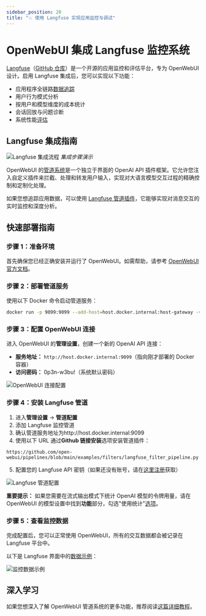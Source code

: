 ```yaml
---
sidebar_position: 20
title: "💥 使用 Langfuse 实现应用监控与调试"
---
```


# OpenWebUI 集成 Langfuse 监控系统

[Langfuse](https://langfuse.com/)（[GitHub 仓库](https://github.com/langfuse/langfuse)）是一个开源的应用监控和评估平台，专为 OpenWebUI 设计。启用 Langfuse 集成后，您可以实现以下功能：

- 应用程序全链路[数据追踪](https://langfuse.com/docs/tracing)
- 用户行为模式分析
- 按用户和模型维度的成本统计
- 会话回放与问题诊断
- 系统性能[评估](https://langfuse.com/docs/scores/overview)

## Langfuse 集成指南

![Langfuse 集成流程](https://langfuse.com/images/docs/openwebui-integration.gif)
_集成步骤演示_

OpenWebUI 的[管道系统](https://github.com/open-webui/pipelines/)是一个独立于界面的 OpenAI API 插件框架。它允许您注入自定义插件来拦截、处理和转发用户输入，实现对大语言模型交互过程的精确控制和定制化处理。

如果您想追踪应用数据，可以使用 [Langfuse 管道插件](https://github.com/open-webui/pipelines/blob/d4fca4c37c4b8603be7797245e749e9086f35130/examples/filters/langfuse_filter_pipeline.py)，它能够实现对消息交互的实时监控和深度分析。

## 快速部署指南

### 步骤 1：准备环境

首先确保您已经正确安装并运行了 OpenWebUI。如需帮助，请参考 [OpenWebUI 官方文档](https://docs.openwebui.com/)。

### 步骤 2：部署管道服务

使用以下 Docker 命令启动管道服务：

```bash
docker run -p 9099:9099 --add-host=host.docker.internal:host-gateway -v pipelines:/app/pipelines --name pipelines --restart always ghcr.io/open-webui/pipelines:main
```

### 步骤 3：配置 OpenWebUI 连接

进入 OpenWebUI 的**管理设置**，创建一个新的 OpenAI API 连接：

- **服务地址：** `http://host.docker.internal:9099`（指向刚才部署的 Docker 容器）
- **访问密码：** 0p3n-w3bu!（系统默认密码）

![OpenWebUI 连接配置](https://langfuse.com/images/docs/openwebui-setup-settings.png)

### 步骤 4：安装 Langfuse 管道

1. 进入**管理设置** -> **管道配置**
2. 添加 Langfuse 监控管道
3. 确认管道服务地址为http://host.docker.internal:9099
4. 使用以下 URL 通过**Github 链接安装**选项安装管道插件：

```
https://github.com/open-webui/pipelines/blob/main/examples/filters/langfuse_filter_pipeline.py
```

5. 配置您的 Langfuse API 密钥（如果还没有账号，请在[这里注册](https://cloud.langfuse.com)获取）

![Langfuse 管道配置](https://langfuse.com//images/docs/openwebui-add-pipeline.png)

**重要提示：** 如果您需要在流式输出模式下统计 OpenAI 模型的令牌用量，请在 OpenWebUI 的模型设置中找到**功能**部分，勾选"使用统计"[选项](https://github.com/open-webui/open-webui/discussions/5770#discussioncomment-10778586)。

### 步骤 5：查看监控数据

完成配置后，您可以正常使用 OpenWebUI，所有的交互数据都会被记录在 Langfuse 平台中。

以下是 Langfuse 界面中的[数据示例](https://cloud.langfuse.com/project/cloramnkj0002jz088vzn1ja4/traces/904a8c1f-4974-4f8f-8a2f-129ae78d99c5?observation=fe5b127b-e71c-45ab-8ee5-439d4c0edc28)：

![监控数据示例](https://langfuse.com/images/docs/openwebui-example-trace.png)

## 深入学习

如果您想深入了解 OpenWebUI 管道系统的更多功能，推荐阅读[这篇详细教程](https://ikasten.io/2024/06/03/getting-started-with-openwebui-pipelines/)。
